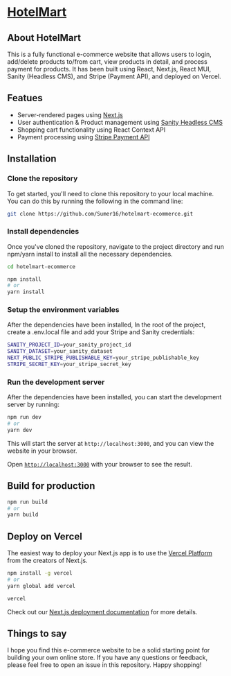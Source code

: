 # [HotelMart](https://hotelmart.vercel.app)

## About HotelMart

This is a fully functional e-commerce website that allows users to login, add/delete products to/from cart, view products in detail, and process payment for products. It has been built using React, Next.js, React MUI, Sanity (Headless CMS), and Stripe (Payment API), and deployed on Vercel.

## Featues

- Server-rendered pages using [Next.js](https://nextjs.org)
- User authentication & Product management using [Sanity Headless CMS](https://sanity.io)
- Shopping cart functionality using React Context API
- Payment processing using [Stripe Payment API](https://stripe.com/)

## Installation

### Clone the repository
To get started, you'll need to clone this repository to your local machine. You can do this by running the following in the command line:

```bash 
git clone https://github.com/Sumer16/hotelmart-ecommerce.git 
```

### Install dependencies

Once you've cloned the repository, navigate to the project directory and run npm/yarn install to install all the necessary dependencies.

```bash
cd hotelmart-ecommerce

npm install
# or
yarn install
```

### Setup the environment variables

After the dependencies have been installed, In the root of the project, create a .env.local file and add your Stripe and Sanity credentials:

```bash
SANITY_PROJECT_ID=your_sanity_project_id
SANITY_DATASET=your_sanity_dataset
NEXT_PUBLIC_STRIPE_PUBLISHABLE_KEY=your_stripe_publishable_key
STRIPE_SECRET_KEY=your_stripe_secret_key
```

### Run the development server

After the dependencies have been installed, you can start the development server by running:

```bash
npm run dev
# or
yarn dev
```

This will start the server at `http://localhost:3000`, and you can view the website in your browser.

Open [`http://localhost:3000`](http://localhost:3000) with your browser to see the result.

## Build for production

```bash
npm run build
# or
yarn build
```

## Deploy on Vercel

The easiest way to deploy your Next.js app is to use the [Vercel Platform](https://vercel.com/new?utm_medium=default-template&filter=next.js&utm_source=create-next-app&utm_campaign=create-next-app-readme) from the creators of Next.js.

```bash
npm install -g vercel
# or
yarn global add vercel

vercel
```

Check out our [Next.js deployment documentation](https://nextjs.org/docs/deployment) for more details.

## Things to say

I hope you find this e-commerce website to be a solid starting point for building your own online store. If you have any questions or feedback, please feel free to open an issue in this repository. Happy shopping!